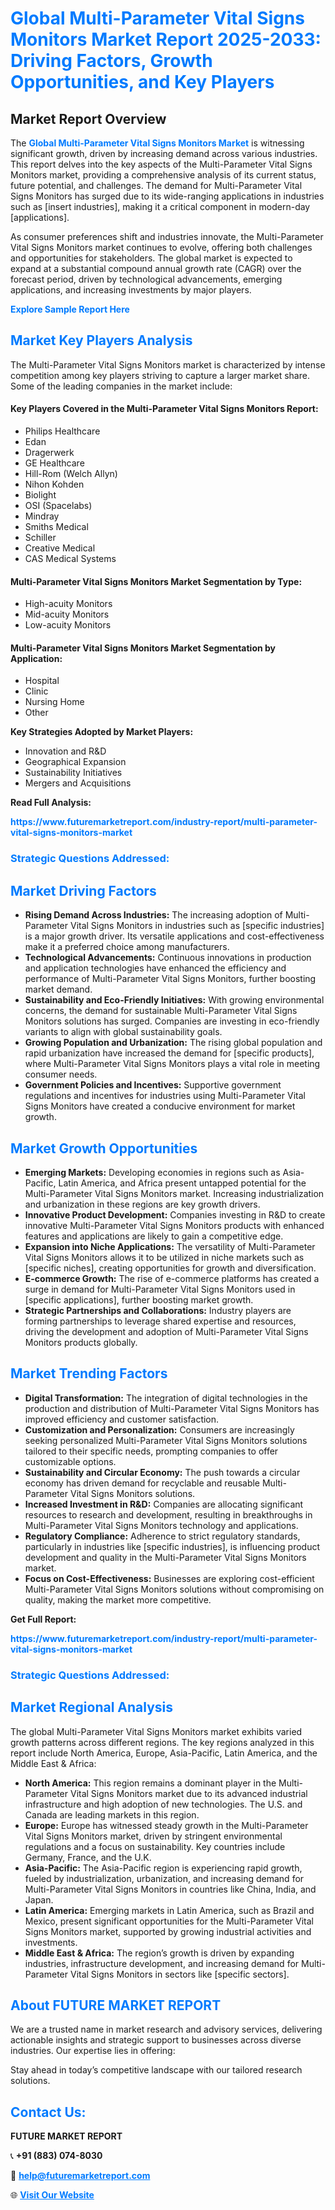 <h1 style="color: #007BFF;">Global Multi-Parameter Vital Signs Monitors Market Report 2025-2033: Driving Factors, Growth Opportunities, and Key Players</h1>

<section id="overview">
<h2>Market Report Overview</h2>
<p>The <a href="https://www.futuremarketreport.com/industry-report/multi-parameter-vital-signs-monitors-market" style="color: #007BFF; text-decoration: none;"><strong>Global Multi-Parameter Vital Signs Monitors Market</strong></a> is witnessing significant growth, driven by increasing demand across various industries. This report delves into the key aspects of the Multi-Parameter Vital Signs Monitors market, providing a comprehensive analysis of its current status, future potential, and challenges. The demand for Multi-Parameter Vital Signs Monitors has surged due to its wide-ranging applications in industries such as [insert industries], making it a critical component in modern-day [applications].</p>
<p>As consumer preferences shift and industries innovate, the Multi-Parameter Vital Signs Monitors market continues to evolve, offering both challenges and opportunities for stakeholders. The global market is expected to expand at a substantial compound annual growth rate (CAGR) over the forecast period, driven by technological advancements, emerging applications, and increasing investments by major players.</p>
</section>

<section id="overview">
<p><a href="https://www.futuremarketreport.com/request-sample/reportId=64417" style="color: #007BFF; text-decoration: none;"><strong>Explore Sample Report Here</strong></a></p>
</section>

<section id="key-players">
<h2 style="color: #007BFF;">Market Key Players Analysis</h2>
<p>The Multi-Parameter Vital Signs Monitors market is characterized by intense competition among key players striving to capture a larger market share. Some of the leading companies in the market include:</p>
<h4>Key Players Covered in the Multi-Parameter Vital Signs Monitors Report:</h4>
<ul><li>Philips Healthcare</li><li>Edan</li><li>Dragerwerk</li><li>GE Healthcare</li><li>Hill-Rom (Welch Allyn)</li><li>Nihon Kohden</li><li>Biolight</li><li>OSI (Spacelabs)</li><li>Mindray</li><li>Smiths Medical</li><li>Schiller</li><li>Creative Medical</li><li>CAS Medical Systems</li></ul>
<h4>Multi-Parameter Vital Signs Monitors Market Segmentation by Type:</h4>
<ul><li>High-acuity Monitors</li><li>Mid-acuity Monitors</li><li>Low-acuity Monitors</li></ul>

<h4>Multi-Parameter Vital Signs Monitors Market Segmentation by Application:</h4>
<ul><li>Hospital</li><li>Clinic</li><li>Nursing Home</li><li>Other</li></ul>
<p><strong>Key Strategies Adopted by Market Players:</strong></p>
<ul>
<li>Innovation and R&D</li>
<li>Geographical Expansion</li>
<li>Sustainability Initiatives</li>
<li>Mergers and Acquisitions</li>
</ul>
</section>

<section>
<p><strong>Read Full Analysis: </strong></p><a href="https://www.futuremarketreport.com/industry-report/multi-parameter-vital-signs-monitors-market" style="color: #007BFF; text-decoration: none;"><strong>https://www.futuremarketreport.com/industry-report/multi-parameter-vital-signs-monitors-market</strong></a>
<h3 style="color: #007BFF;">Strategic Questions Addressed:</h3>
</section>

<section id="driving-factors">
<h2 style="color: #007BFF;">Market Driving Factors</h2>
<ul>
<li><strong>Rising Demand Across Industries:</strong> The increasing adoption of Multi-Parameter Vital Signs Monitors in industries such as [specific industries] is a major growth driver. Its versatile applications and cost-effectiveness make it a preferred choice among manufacturers.</li>
<li><strong>Technological Advancements:</strong> Continuous innovations in production and application technologies have enhanced the efficiency and performance of Multi-Parameter Vital Signs Monitors, further boosting market demand.</li>
<li><strong>Sustainability and Eco-Friendly Initiatives:</strong> With growing environmental concerns, the demand for sustainable Multi-Parameter Vital Signs Monitors solutions has surged. Companies are investing in eco-friendly variants to align with global sustainability goals.</li>
<li><strong>Growing Population and Urbanization:</strong> The rising global population and rapid urbanization have increased the demand for [specific products], where Multi-Parameter Vital Signs Monitors plays a vital role in meeting consumer needs.</li>
<li><strong>Government Policies and Incentives:</strong> Supportive government regulations and incentives for industries using Multi-Parameter Vital Signs Monitors have created a conducive environment for market growth.</li>
</ul>
</section>

<section id="growth-opportunities">
<h2 style="color: #007BFF;">Market Growth Opportunities</h2>
<ul>
<li><strong>Emerging Markets:</strong> Developing economies in regions such as Asia-Pacific, Latin America, and Africa present untapped potential for the Multi-Parameter Vital Signs Monitors market. Increasing industrialization and urbanization in these regions are key growth drivers.</li>
<li><strong>Innovative Product Development:</strong> Companies investing in R&D to create innovative Multi-Parameter Vital Signs Monitors products with enhanced features and applications are likely to gain a competitive edge.</li>
<li><strong>Expansion into Niche Applications:</strong> The versatility of Multi-Parameter Vital Signs Monitors allows it to be utilized in niche markets such as [specific niches], creating opportunities for growth and diversification.</li>
<li><strong>E-commerce Growth:</strong> The rise of e-commerce platforms has created a surge in demand for Multi-Parameter Vital Signs Monitors used in [specific applications], further boosting market growth.</li>
<li><strong>Strategic Partnerships and Collaborations:</strong> Industry players are forming partnerships to leverage shared expertise and resources, driving the development and adoption of Multi-Parameter Vital Signs Monitors products globally.</li>
</ul>
</section>

<section id="trending-factors">
<h2 style="color: #007BFF;">Market Trending Factors</h2>
<ul>
<li><strong>Digital Transformation:</strong> The integration of digital technologies in the production and distribution of Multi-Parameter Vital Signs Monitors has improved efficiency and customer satisfaction.</li>
<li><strong>Customization and Personalization:</strong> Consumers are increasingly seeking personalized Multi-Parameter Vital Signs Monitors solutions tailored to their specific needs, prompting companies to offer customizable options.</li>
<li><strong>Sustainability and Circular Economy:</strong> The push towards a circular economy has driven demand for recyclable and reusable Multi-Parameter Vital Signs Monitors solutions.</li>
<li><strong>Increased Investment in R&D:</strong> Companies are allocating significant resources to research and development, resulting in breakthroughs in Multi-Parameter Vital Signs Monitors technology and applications.</li>
<li><strong>Regulatory Compliance:</strong> Adherence to strict regulatory standards, particularly in industries like [specific industries], is influencing product development and quality in the Multi-Parameter Vital Signs Monitors market.</li>
<li><strong>Focus on Cost-Effectiveness:</strong> Businesses are exploring cost-efficient Multi-Parameter Vital Signs Monitors solutions without compromising on quality, making the market more competitive.</li>
</ul>
</section>

<section>
<p><strong>Get Full Report: </strong></p><a href="https://www.futuremarketreport.com/industry-report/multi-parameter-vital-signs-monitors-market" style="color: #007BFF; text-decoration: none;"><strong>https://www.futuremarketreport.com/industry-report/multi-parameter-vital-signs-monitors-market</strong></a>
<h3 style="color: #007BFF;">Strategic Questions Addressed:</h3>
</section>


<section id="regional-analysis">
<h2 style="color: #007BFF;">Market Regional Analysis</h2>
<p>The global Multi-Parameter Vital Signs Monitors market exhibits varied growth patterns across different regions. The key regions analyzed in this report include North America, Europe, Asia-Pacific, Latin America, and the Middle East & Africa:</p>
<ul>
<li><strong>North America:</strong> This region remains a dominant player in the Multi-Parameter Vital Signs Monitors market due to its advanced industrial infrastructure and high adoption of new technologies. The U.S. and Canada are leading markets in this region.</li>
<li><strong>Europe:</strong> Europe has witnessed steady growth in the Multi-Parameter Vital Signs Monitors market, driven by stringent environmental regulations and a focus on sustainability. Key countries include Germany, France, and the U.K.</li>
<li><strong>Asia-Pacific:</strong> The Asia-Pacific region is experiencing rapid growth, fueled by industrialization, urbanization, and increasing demand for Multi-Parameter Vital Signs Monitors in countries like China, India, and Japan.</li>
<li><strong>Latin America:</strong> Emerging markets in Latin America, such as Brazil and Mexico, present significant opportunities for the Multi-Parameter Vital Signs Monitors market, supported by growing industrial activities and investments.</li>
<li><strong>Middle East & Africa:</strong> The region’s growth is driven by expanding industries, infrastructure development, and increasing demand for Multi-Parameter Vital Signs Monitors in sectors like [specific sectors].</li>
</ul>
</section>

<footer>
<h2 style="color: #007BFF;">About FUTURE MARKET REPORT</h2>
<p>We are a trusted name in market research and advisory services, delivering actionable insights and strategic support to businesses across diverse industries. Our expertise lies in offering:</p>

<p>Stay ahead in today’s competitive landscape with our tailored research solutions.</p>

<h2 style="color: #007BFF;">Contact Us:</h2>
<p><strong>FUTURE MARKET REPORT</strong></p>
<p>📞 <strong>+91 (883) 074-8030</strong></p>
<p>📧 <strong><a href="mailto:help@futuremarketreport.com" style="color: #007BFF;">help@futuremarketreport.com</a></strong></p>
<p>🌐 <strong><a href="https://www.futuremarketreport.com/" style="color: #007BFF;">Visit Our Website</a></strong></p>
</footer>